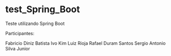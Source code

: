 # test_Spring_Boot
Teste utilizando Spring Boot

Participantes:

Fabricio Diniz Batista
Ivo Kim
Luiz Rioja
Rafael Duram Santos
Sergio Antonio Silva Junior
